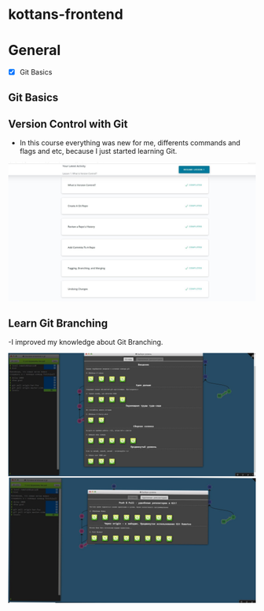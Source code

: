 # kottans-frontend
# General
-  [X] Git Basics

## Git Basics 

## Version Control with Git 

- In this course everything was new for me, differents commands and flags and etc, because I just started learning Git. 

![screenshot of the course"git_course_udacity"](git_basics/git_course_udacity.JPG)

## Learn Git Branching 

-I improved my knowledge about Git Branching.

![screenshot of the course"learninggit"](git_basics/learninggit.JPG)
![screenshot of the course"learninggit"](git_basics/learninggit2.JPG)